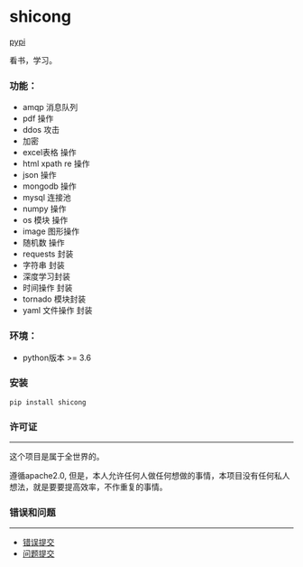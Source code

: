 shicong
===========
[pypi]

看书，学习。

### 功能：
- amqp 消息队列
- pdf 操作
- ddos 攻击
- 加密
- excel表格 操作
- html xpath re 操作
- json 操作
- mongodb 操作
- mysql 连接池
- numpy 操作
- os 模块 操作
- image 图形操作
- 随机数 操作
- requests 封装
- 字符串 封装
- 深度学习封装
- 时间操作 封装
- tornado 模块封装
- yaml 文件操作 封装

### 环境：
- python版本 >= 3.6

### 安装

    pip install shicong


### 许可证
-------
这个项目是属于全世界的。

遵循apache2.0, 但是，本人允许任何人做任何想做的事情，本项目没有任何私人想法，就是要要提高效率，不作重复的事情。

### 错误和问题
----------------

* [错误提交]
* [问题提交]

[pypi]: https://pypi.python.org/pypi/shicong
[问题提交]: https://github.com/shi-cong/shicong/issues?state=open
[错误提交]: https://github.com/shi-cong/shicong/wiki/Troubleshooting
